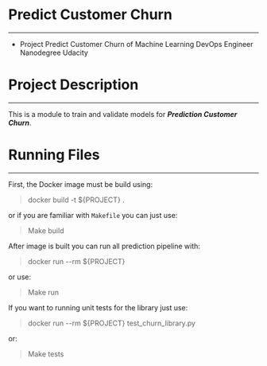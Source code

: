 # Predict Customer Churn

---

- Project Predict Customer Churn of Machine Learning DevOps Engineer Nanodegree Udacity

# Project Description

--- 

This is a module to train and validate models for ***Prediction Customer Churn***. 

# Running Files

--- 

First, the Docker image must be build using:
> docker build -t ${PROJECT} .

or if you are familiar with `Makefile` you can just use:
> Make build

After image is built you can run all prediction pipeline with:
> docker run --rm ${PROJECT}

or use:
> Make run

If you want to running unit tests for the library just use:
> docker run --rm ${PROJECT} test_churn_library.py

or:
> Make tests